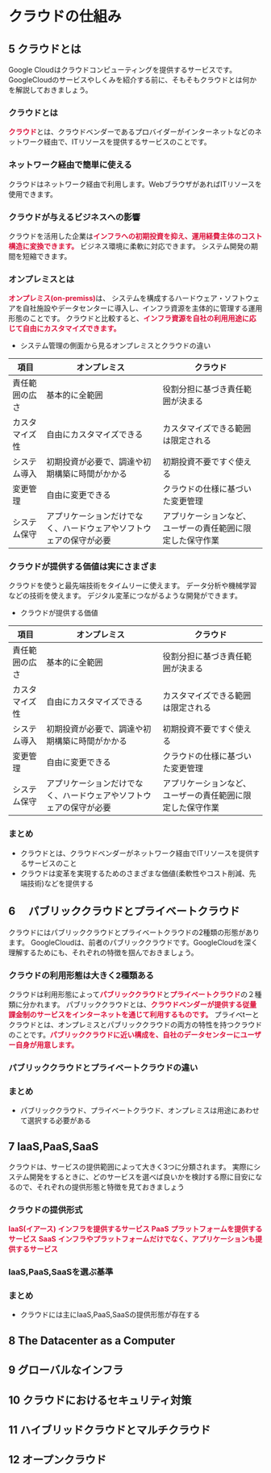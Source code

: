 # クラウドの仕組み

## 5 クラウドとは

Google Cloudはクラウドコンピューティングを提供するサービスです。
GoogleCloudのサービスやしくみを紹介する前に、そもそもクラウドとは何かを解説しておきましょう。

### クラウドとは

<span style="color:crimson; font-weight:bold;">クラウド</span>とは、クラウドベンダーであるプロバイダーがインターネットなどのネットワーク経由で、ITリソースを提供するサービスのことです。

### ネットワーク経由で簡単に使える

クラウドはネットワーク経由で利用します。WebブラウザがあればITリソースを使用できます。

### クラウドが与えるビジネスへの影響

クラウドを活用した企業は<span style="color:crimson; font-weight:bold;">インフラへの初期投資を抑え、運用経費主体のコスト構造に変換できます。</span>
ビジネス環境に柔軟に対応できます。
システム開発の期間を短縮できます。

### オンプレミスとは
<span style="color:crimson; font-weight:bold;">オンプレミス(on-premiss)</span>は、
システムを構成するハードウェア・ソフトウェアを自社施設やデータセンターに導入し、インフラ資源を主体的に管理する運用形態のことです。
クラウドと比較すると、<span style="color:crimson; font-weight:bold;">インフラ資源を自社の利用用途に応じて自由にカスタマイズできます。</span>

* システム管理の側面から見るオンプレミスとクラウドの違い

| 項目 | オンプレミス | クラウド |
| --- | --- | --- |
| 責任範囲の広さ | 基本的に全範囲 | 役割分担に基づき責任範囲が決まる |
| カスタマイズ性 | 自由にカスタマイズできる | カスタマイズできる範囲は限定される |
| システム導入 | 初期投資が必要で、調達や初期構築に時間がかかる | 初期投資不要ですぐ使える |
| 変更管理 | 自由に変更できる | クラウドの仕様に基づいた変更管理 |
| システム保守 | アプリケーションだけでなく、ハードウェアやソフトウェアの保守が必要 | アプリケーションなど、ユーザーの責任範囲に限定した保守作業 |

### クラウドが提供する価値は実にさまざま

クラウドを使うと最先端技術をタイムリーに使えます。
データ分析や機械学習などの技術を使えます。
デジタル変革につながるような開発ができます。

* クラウドが提供する価値

| 項目 | オンプレミス | クラウド |
| --- | --- | --- |
| 責任範囲の広さ | 基本的に全範囲 | 役割分担に基づき責任範囲が決まる |
| カスタマイズ性 | 自由にカスタマイズできる | カスタマイズできる範囲は限定される |
| システム導入 | 初期投資が必要で、調達や初期構築に時間がかかる | 初期投資不要ですぐ使える |
| 変更管理 | 自由に変更できる | クラウドの仕様に基づいた変更管理 |
| システム保守 | アプリケーションだけでなく、ハードウェアやソフトウェアの保守が必要 | アプリケーションなど、ユーザーの責任範囲に限定した保守作業 |

### まとめ

* クラウドとは、クラウドベンダーがネットワーク経由でITリソースを提供するサービスのこと
* クラウドは変革を実現するためのさまざまな価値(柔軟性やコスト削減、先端技術)などを提供する

## 6　 パブリッククラウドとプライベートクラウド

クラウドにはパブリッククラウドとプライベートクラウドの2種類の形態があります。
GoogleCloudは、前者のパブリッククラウドです。GoogleCloudを深く理解するためにも、それぞれの特徴を掴んでおきましょう。

### クラウドの利用形態は大きく2種類ある

クラウドは利用形態によって<span style="color:crimson; font-weight:bold;">パブリッククラウド</span>と<span style="color:crimson; font-weight:bold;">プライベートクラウド</span>の２種類に分かれます。
パブリッククラウドとは、<span style="color:crimson; font-weight:bold;">クラウドベンダーが提供する従量課金制のサービスをインターネットを通じて利用するものです。</span>
プライベtーとクラウドとは、オンプレミスとパブリッククラウドの両方の特性を持つクラウドのことです。<span style="color:crimson; font-weight:bold;">パブリッククラウドに近い構成を、自社のデータセンターにユーザー自身が用意します。</span>

### パブリッククラウドとプライベートクラウドの違い


### まとめ

* パブリッククラウド、プライベートクラウド、オンプレミスは用途にあわせて選択する必要がある

## 7 IaaS,PaaS,SaaS

クラウドは、サービスの提供範囲によって大きく3つに分類されます。
実際にシステム開発をするときに、どのサービスを選べば良いかを検討する際に目安になるので、それぞれの提供形態と特徴を見ておきましょう

### クラウドの提供形式

<span style="color:crimson; font-weight:bold;">IaaS(イアース)</span>
<span style="color:crimson; font-weight:bold;">インフラを提供するサービス</span>
<span style="color:crimson; font-weight:bold;">PaaS</span>
<span style="color:crimson; font-weight:bold;">プラットフォームを提供するサービス</span>
<span style="color:crimson; font-weight:bold;">SaaS</span>
<span style="color:crimson; font-weight:bold;">インフラやプラットフォームだけでなく、アプリケーションも提供するサービス</span>

### IaaS,PaaS,SaaSを選ぶ基準

### まとめ

* クラウドには主にIaaS,PaaS,SaaSの提供形態が存在する

## 8 The Datacenter as a Computer



## 9 グローバルなインフラ

## 10 クラウドにおけるセキュリティ対策

## 11 ハイブリッドクラウドとマルチクラウド

## 12 オープンクラウド